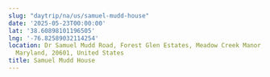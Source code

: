 ```yaml
---
slug: "daytrip/na/us/samuel-mudd-house"
date: '2025-05-23T00:00:00'
lat: '38.60898101196505'
lng: '-76.82589032114254'
location: Dr Samuel Mudd Road, Forest Glen Estates, Meadow Creek Manor, Charles County,
  Maryland, 20601, United States
title: Samuel Mudd House
---
```




